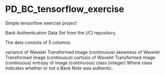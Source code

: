# PD_BC_tensorflow_exercise

Simple tensorflow exercise project

Bank Authentication Data Set from the UCI repository.

The data consists of 5 columns:

variance of Wavelet Transformed image (continuous)
skewness of Wavelet Transformed image (continuous)
curtosis of Wavelet Transformed image (continuous)
entropy of image (continuous)
class (integer)
Where class indicates whether or not a Bank Note was authentic.

